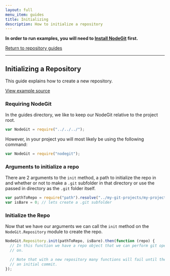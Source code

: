 ```yaml
---
layout: full
menu_item: guides
title: Initializing
description: How to initialize a repository
---
```


**In order to run examples, you will need to [Install NodeGit](../../install/basics)
first.**

[Return to repository guides](../)

* * *

Initializing a Repository
-------------------------

This guide explains how to create a new repository.

[View example source](index.js)

### Requiring NodeGit

In the guides directory, we like to keep our NodeGit relative to the project
root.

``` javascript
var NodeGit = require("../../../");
```

However, in your project you will most likely be using the following command:

``` javascript
var NodeGit = require("nodegit");
```

### Arguments to initialize a repo

There are 2 arguments to the `init` method, a path to initialize the repo in
and whether or not to make a `.git` subfolder in that directory or use the
passed in directory as the `.git` folder itself.


``` javascript
var pathToRepo = require("path").resolve("../my-git-projects/my-project");
var isBare = 0; // lets create a .git subfolder
```


### Initialize the Repo

Now that we have our arguments we can call the `init` method on the
`NodeGit.Repository` module to create the repo.

``` javascript
NodeGit.Repository.init(pathToRepo, isBare).then(function (repo) {
  // In this function we have a repo object that we can perform git operations
  // on.

  // Note that with a new repository many functions will fail until there is
  // an initial commit.
});
```
